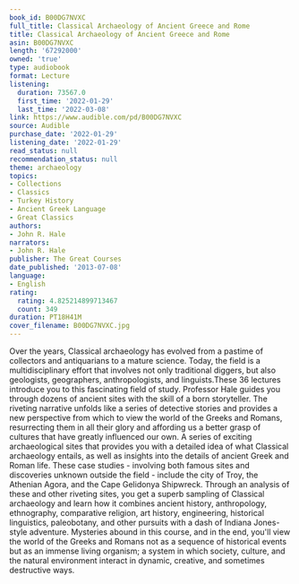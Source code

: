 ```yaml
---
book_id: B00DG7NVXC
full_title: Classical Archaeology of Ancient Greece and Rome
title: Classical Archaeology of Ancient Greece and Rome
asin: B00DG7NVXC
length: '67292000'
owned: 'true'
type: audiobook
format: Lecture
listening:
  duration: 73567.0
  first_time: '2022-01-29'
  last_time: '2022-03-08'
link: https://www.audible.com/pd/B00DG7NVXC
source: Audible
purchase_date: '2022-01-29'
listening_date: '2022-01-29'
read_status: null
recommendation_status: null
theme: archaeology
topics:
- Collections
- Classics
- Turkey History
- Ancient Greek Language
- Great Classics
authors:
- John R. Hale
narrators:
- John R. Hale
publisher: The Great Courses
date_published: '2013-07-08'
language:
- English
rating:
  rating: 4.825214899713467
  count: 349
duration: PT18H41M
cover_filename: B00DG7NVXC.jpg
---
```

Over the years, Classical archaeology has evolved from a pastime of collectors and antiquarians to a mature science. Today, the field is a multidisciplinary effort that involves not only traditional diggers, but also geologists, geographers, anthropologists, and linguists.These 36 lectures introduce you to this fascinating field of study. Professor Hale guides you through dozens of ancient sites with the skill of a born storyteller.
The riveting narrative unfolds like a series of detective stories and provides a new perspective from which to view the world of the Greeks and Romans, resurrecting them in all their glory and affording us a better grasp of cultures that have greatly influenced our own.
A series of exciting archaeological sites that provides you with a detailed idea of what Classical archaeology entails, as well as insights into the details of ancient Greek and Roman life. These case studies - involving both famous sites and discoveries unknown outside the field - include the city of Troy, the Athenian Agora, and the Cape Gelidonya Shipwreck.
Through an analysis of these and other riveting sites, you get a superb sampling of Classical archaeology and learn how it combines ancient history, anthropology, ethnography, comparative religion, art history, engineering, historical linguistics, paleobotany, and other pursuits with a dash of Indiana Jones-style adventure.
Mysteries abound in this course, and in the end, you'll view the world of the Greeks and Romans not as a sequence of historical events but as an immense living organism; a system in which society, culture, and the natural environment interact in dynamic, creative, and sometimes destructive ways.

